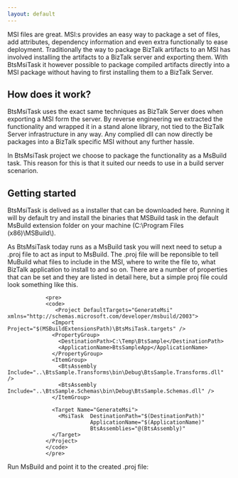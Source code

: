 ```yaml
---
layout: default
---
```


<p class="abstract">MSI files are great. MSI:s provides an easy way to package a set of files, add attributes, dependency information and even extra functionally to ease deployment. Traditionally the way to package BizTalk artifacts to an MSI has involved installing the artifacts to a BizTalk server and exporting them. With BtsMsiTask it however possible to package compiled artifacts directly into a MSI package without having to first installing them to a BizTalk Server.</p>

<h2>
    <a name="how-does-it-work" class="anchor" href="#how-does-it-work"><span class="octicon octicon-link"></span></a>How does it work?</h2>

<p>
    BtsMsiTask uses the exact same techniques as BizTalk Server does when exporting a MSI form the server. 
                By reverse engineering we extracted the functionality and wrapped it in a stand alone library, not tied to the BizTalk Server infrastructure in any way. 
                Any complied dll can now directly be packages into a BizTalk specific MSI without any further hassle.
</p>
<p>In BtsMsiTask project we choose to package the functionality as a MsBuild task. This reason for this is that it suited our needs to use in a build server scenarion.</p>


<h2>
    <a name="how-does-it-work" class="anchor" href="#how-does-it-work"><span class="octicon octicon-link"></span></a>Getting started</h2>


<p>
    BtsMsiTask is delived as a installer that can be downloaded here. Running it will by default try and install the binaries that MSBuild task in the default MsBuild extension folder on your machine (C:\Program Files (x86)\MSBuild\).

</p>
<p>
    As BtsMsiTask today runs as a MsBuild task you will next need to setup a .proj file to act as input to MsBuild. The .proj file will be reponsible to tell MuBuild what files to
                include in the MSI, where to write the file to, what BizTalk application to install to and so on. There are a number of properties that can be set and they are listed in detail here,
                 but a simple proj file could look something like this.

                <pre>
                <code>
                   <Project DefaultTargets="GenerateMsi" xmlns="http://schemas.microsoft.com/developer/msbuild/2003">
                  <Import Project="$(MSBuildExtensionsPath)\BtsMsiTask.targets" />
                  <PropertyGroup>
                    <DestinationPath>C:\Temp\BtsSample</DestinationPath>
                    <ApplicationName>BtsSampleApp</ApplicationName>
                  </PropertyGroup>
                  <ItemGroup>
                    <BtsAssembly Include="..\BtsSample.Transforms\bin\Debug\BtsSample.Transforms.dll" />
                    <BtsAssembly Include="..\BtsSample.Schemas\bin\Debug\BtsSample.Schemas.dll" />
                  </ItemGroup>

                  <Target Name="GenerateMsi">
                    <MsiTask  DestinationPath="$(DestinationPath)"
                              ApplicationName="$(ApplicationName)"
                              BtsAssemblies="@(BtsAssembly)"
                  </Target>
                </Project>
                </code>
                </pre>
</p>
<p>
    Run MsBuild and point it to the created .proj file: 
</p>
